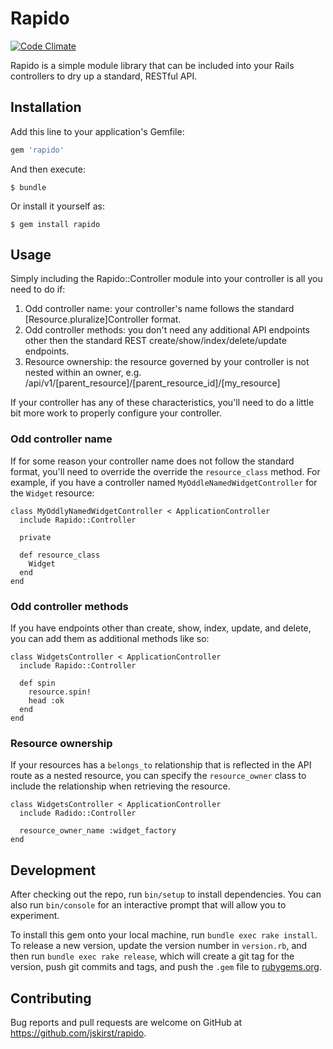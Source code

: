 # Rapido

[![Code Climate](https://codeclimate.com/github/starfighterheavy/rapido/badges/gpa.svg)](https://codeclimate.com/github/starfighterheavy/rapido)

Rapido is a simple module library that can be included into your Rails controllers to dry up a standard, RESTful API.

## Installation

Add this line to your application's Gemfile:

```ruby
gem 'rapido'
```

And then execute:

    $ bundle

Or install it yourself as:

    $ gem install rapido

## Usage

Simply including the Rapido::Controller module into your controller is all you need to do if:

1. Odd controller name: your controller's name follows the standard [Resource.pluralize]Controller format.
1. Odd controller methods: you don't need any additional API endpoints other then the standard REST create/show/index/delete/update endpoints.
1. Resource ownership: the resource governed by your controller is not nested within an owner, e.g. /api/v1/[parent_resource]/[parent_resource_id]/[my_resource]

If your controller has any of these characteristics, you'll need to do a little bit more work to properly configure your controller.

### Odd controller name

If for some reason your controller name does not follow the standard format, you'll need to override the override the `resource_class` method. For example, if you have a controller named `MyOddleNamedWidgetController` for the `Widget` resource:

```
class MyOddlyNamedWidgetController < ApplicationController
  include Rapido::Controller

  private

  def resource_class
    Widget
  end
end
```


### Odd controller methods

If you have endpoints other than create, show, index, update, and delete, you can add them as additional methods like so:

```
class WidgetsController < ApplicationController
  include Rapido::Controller

  def spin
    resource.spin!
    head :ok
  end
end
```

### Resource ownership

If your resources has a `belongs_to` relationship that is reflected in the API route as a nested resource, you can specify the `resource_owner` class to include the relationship when retrieving the resource.

```
class WidgetsController < ApplicationController
  include Radido::Controller

  resource_owner_name :widget_factory
end
```

## Development

After checking out the repo, run `bin/setup` to install dependencies. You can also run `bin/console` for an interactive prompt that will allow you to experiment.

To install this gem onto your local machine, run `bundle exec rake install`. To release a new version, update the version number in `version.rb`, and then run `bundle exec rake release`, which will create a git tag for the version, push git commits and tags, and push the `.gem` file to [rubygems.org](https://rubygems.org).

## Contributing

Bug reports and pull requests are welcome on GitHub at https://github.com/jskirst/rapido.

